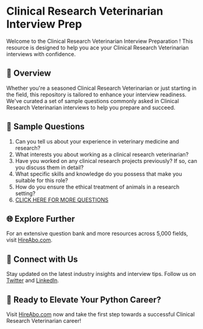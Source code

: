 # Clinical Research Veterinarian Interview Prep

Welcome to the Clinical Research Veterinarian Interview Preparation ! This resource is designed to help you ace your Clinical Research Veterinarian interviews with confidence.

## 🚀 Overview

Whether you're a seasoned Clinical Research Veterinarian or just starting in the field, this repository is tailored to enhance your interview readiness. We've curated a set of sample questions commonly asked in Clinical Research Veterinarian interviews to help you prepare and succeed.

## 📝 Sample Questions

1. Can you tell us about your experience in veterinary medicine and research?
2. What interests you about working as a clinical research veterinarian?
3. Have you worked on any clinical research projects previously? If so, can you discuss them in detail?
4. What specific skills and knowledge do you possess that make you suitable for this role?
5. How do you ensure the ethical treatment of animals in a research setting?
6. [CLICK HERE FOR MORE QUESTIONS](https://hireabo.com/job/24_2_9/Clinical%20Research%20Veterinarian)

## 🌐 Explore Further

For an extensive question bank and more resources across 5,000 fields, visit [HireAbo.com](https://www.hireabo.com).

## 📱 Connect with Us

Stay updated on the latest industry insights and interview tips. Follow us on [Twitter](https://twitter.com/hireabo) and [LinkedIn](https://www.linkedin.com/in/hire-abo-3609972a8/).

## 🚀 Ready to Elevate Your Python Career?

Visit [HireAbo.com](https://www.hireabo.com) now and take the first step towards a successful Clinical Research Veterinarian career!